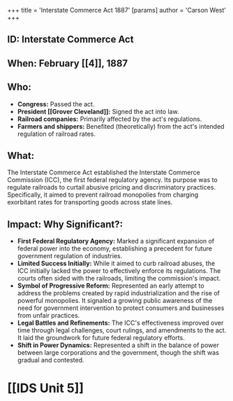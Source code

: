 +++
 title = 'Interstate Commerce Act 1887'
[params]
	author = 'Carson West'
+++
## ID: Interstate Commerce Act

## When: February [[4]], 1887

## Who:
* **Congress:** Passed the act.
* **President [[Grover Cleveland]]:** Signed the act into law.
* **Railroad companies:** Primarily affected by the act's regulations.
* **Farmers and shippers:** Benefited (theoretically) from the act's intended regulation of railroad rates.


## What: 
The Interstate Commerce Act established the Interstate Commerce Commission (ICC), the first federal regulatory agency.  Its purpose was to regulate railroads to curtail abusive pricing and discriminatory practices.  Specifically, it aimed to prevent railroad monopolies from charging exorbitant rates for transporting goods across state lines.

## Impact: Why Significant?:
* **First Federal Regulatory Agency:** Marked a significant expansion of federal power into the economy, establishing a precedent for future government regulation of industries.
* **Limited Success Initially:** While it aimed to curb railroad abuses, the ICC initially lacked the power to effectively enforce its regulations.  The courts often sided with the railroads, limiting the commission's impact.
* **Symbol of Progressive Reform:**  Represented an early attempt to address the problems created by rapid industrialization and the rise of powerful monopolies.  It signaled a growing public awareness of the need for government intervention to protect consumers and businesses from unfair practices.
* **Legal Battles and Refinements:** The ICC's effectiveness improved over time through legal challenges, court rulings, and amendments to the act.  It laid the groundwork for future federal regulatory efforts.
* **Shift in Power Dynamics:** Represented a shift in the balance of power between large corporations and the government, though the shift was gradual and contested.

# [[IDS Unit 5]]